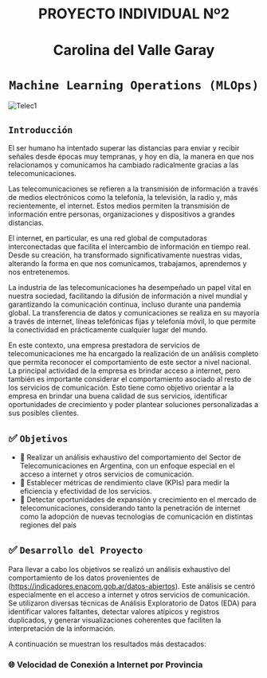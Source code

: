 # <h1 align=center> **PROYECTO INDIVIDUAL Nº2** </h1>
# <h1 align=center> **Carolina del Valle Garay** </h1>

# <h1 align=center>**`Machine Learning Operations (MLOps)`**</h1>

![Telec1](IMAGES/telec-redes.jpg)


## ```Introducción```

El ser humano ha intentado superar las distancias para enviar y recibir señales desde épocas muy tempranas, y hoy en día, la manera en que nos relacionamos y comunicamos ha cambiado radicalmente gracias a las telecomunicaciones.

Las telecomunicaciones se refieren a la transmisión de información a través de medios electrónicos como la telefonía, la televisión, la radio y, más recientemente, el internet. Estos medios permiten la transmisión de información entre personas, organizaciones y dispositivos a grandes distancias.

El internet, en particular, es una red global de computadoras interconectadas que facilita el intercambio de información en tiempo real. Desde su creación, ha transformado significativamente nuestras vidas, alterando la forma en que nos comunicamos, trabajamos, aprendemos y nos entretenemos.

La industria de las telecomunicaciones ha desempeñado un papel vital en nuestra sociedad, facilitando la difusión de información a nivel mundial y garantizando la comunicación continua, incluso durante una pandemia global. La transferencia de datos y comunicaciones se realiza en su mayoría a través de internet, líneas telefónicas fijas y telefonía móvil, lo que permite la conectividad en prácticamente cualquier lugar del mundo.

En este contexto, una empresa prestadora de servicios de telecomunicaciones me ha encargado la realización de un análisis completo que permita reconocer el comportamiento de este sector a nivel nacional. La principal actividad de la empresa es brindar acceso a internet, pero también es importante considerar el comportamiento asociado al resto de los servicios de comunicación. Esto tiene como objetivo orientar a la empresa en brindar una buena calidad de sus servicios, identificar oportunidades de crecimiento y poder plantear soluciones personalizadas a sus posibles clientes.


## :white_check_mark: ```Objetivos ```

- :pushpin: Realizar un análisis exhaustivo del comportamiento del Sector de Telecomunicaciones en Argentina, con un enfoque especial en el acceso a internet y otros servicios de comunicación.
- :pushpin: Establecer métricas de rendimiento clave (KPIs) para medir la eficiencia y efectividad de los servicios.
- :pushpin: Detectar oportunidades de expansión y crecimiento en el mercado de telecomunicaciones, considerando tanto la penetración de internet como la adopción de nuevas tecnologías de comunicación en distintas regiones del país

## :white_check_mark: ```Desarrollo del Proyecto```

Para llevar a cabo los objetivos se realizó un análisis exhaustivo del comportamiento de los datos provenientes de (https://indicadores.enacom.gob.ar/datos-abiertos). Este análisis se centró especialmente en el acceso a internet y otros servicios de comunicación. Se utilizaron diversas técnicas de Análisis Exploratorio de Datos (EDA) para identificar valores faltantes, detectar valores atípicos y registros duplicados, y generar visualizaciones coherentes que faciliten la interpretación de la información.

A continuación se muestran los resultados más destacados:

### :globe_with_meridians: Velocidad de Conexión a Internet por Provincia
